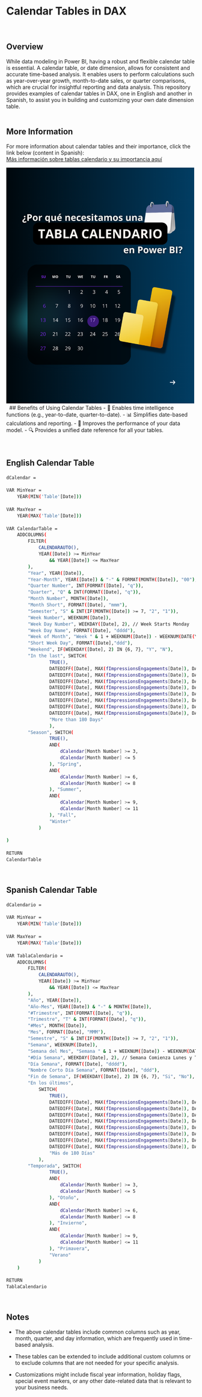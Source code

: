 
# Calendar Tables in DAX
&nbsp;
## Overview

While data modeling in Power BI, having a robust and flexible calendar table is essential. A calendar table, or date dimension, allows for consistent and accurate time-based analysis. It enables users to perform calculations such as year-over-year growth, month-to-date sales, or quarter comparisons, which are crucial for insightful reporting and data analysis. This repository provides examples of calendar tables in DAX, one in English and another in Spanish, to assist you in building and customizing your own date dimension table.  
&nbsp;
## More Information
For more information about calendar tables and their importance, click the link below (content in Spanish):  
[Más información sobre tablas calendario y su importancia aquí](https://www.instagram.com/p/C01j3zQthI9/?img_index=1)

<a href="https://www.instagram.com/p/C01j3zQthI9/?img_index=1">
  <img src="./images/DAX1.png" alt="Más información sobre tablas calendario y su importancia aquí" width="500" height="auto">
</a>
&nbsp;
## Benefits of Using Calendar Tables
- 📅 Enables time intelligence functions (e.g., year-to-date, quarter-to-date).
- 📊 Simplifies date-based calculations and reporting.
- 🚀 Improves the performance of your data model.
- 🔍 Provides a unified date reference for all your tables.

&nbsp;
## English Calendar Table 
```bash
dCalendar = 

VAR MinYear =
    YEAR(MIN('Table'[Date]))
    
VAR MaxYear =
    YEAR(MAX('Table'[Date]))

VAR CalendarTable = 
    ADDCOLUMNS(
        FILTER(
            CALENDARAUTO(),
            YEAR([Date]) >= MinYear
                && YEAR([Date]) <= MaxYear
        ),
        "Year", YEAR([Date]),
        "Year-Month", YEAR([Date]) & "-" & FORMAT(MONTH([Date]), "00"),
        "Quarter Number", INT(FORMAT([Date], "q")),
        "Quarter", "Q" & INT(FORMAT([Date], "q")),
        "Month Number", MONTH([Date]),
        "Month Short", FORMAT([Date], "mmm"),
        "Semester", "S" & INT(IF(MONTH([Date]) >= 7, "2", "1")),
        "Week Number", WEEKNUM([Date]),
        "Week Day Number", WEEKDAY([Date], 2), // Week Starts Monday
        "Week Day Name", FORMAT([Date], "dddd"),
        "Week of Month", "Week " & 1 + WEEKNUM([Date]) - WEEKNUM(DATE(YEAR([Date]), MONTH([Date]), 1)) & " - " & FORMAT([Date], "MMM"),
        "Short Week Day", FORMAT([Date],"ddd"),
        "Weekend", IF(WEEKDAY([Date], 2) IN {6, 7}, "Y", "N"),
        "In the last", SWITCH(
                TRUE(),
                DATEDIFF([Date], MAX(fImpressionsEngagements[Date]), DAY) <= 7, "7 Days",
                DATEDIFF([Date], MAX(fImpressionsEngagements[Date]), DAY) <= 15, "15 Days",
                DATEDIFF([Date], MAX(fImpressionsEngagements[Date]), DAY) <= 30, "30 Days",
                DATEDIFF([Date], MAX(fImpressionsEngagements[Date]), DAY) <= 45, "45 Days",
                DATEDIFF([Date], MAX(fImpressionsEngagements[Date]), DAY) <= 60, "60 Days",
                DATEDIFF([Date], MAX(fImpressionsEngagements[Date]), DAY) <= 90, "90 Days",
                DATEDIFF([Date], MAX(fImpressionsEngagements[Date]), DAY) <= 120, "120 Days",
                DATEDIFF([Date], MAX(fImpressionsEngagements[Date]), DAY) <= 180, "180 Days",
                "More than 180 Days"
                ),
        "Season", SWITCH(
                TRUE(),
                AND(
                    dCalendar[Month Number] >= 3,
                    dCalendar[Month Number] <= 5
                ), "Spring",
                AND(
                    dCalendar[Month Number] >= 6,
                    dCalendar[Month Number] <= 8
                ), "Summer",
                AND(
                    dCalendar[Month Number] >= 9,
                    dCalendar[Month Number] <= 11
                ), "Fall",
                "Winter"
            )
        
)

RETURN
CalendarTable
```
&nbsp;
## Spanish Calendar Table
```bash
dCalendario = 

VAR MinYear =
    YEAR(MIN('Table'[Date]))
    
VAR MaxYear =
    YEAR(MAX('Table'[Date]))

VAR TablaCalendario =
    ADDCOLUMNS(
        FILTER(
            CALENDARAUTO(),
            YEAR([Date]) >= MinYear
                && YEAR([Date]) <= MaxYear
        ),
        "Año", YEAR([Date]),
        "Año-Mes", YEAR([Date]) & "-" & MONTH([Date]),
        "#Trimestre", INT(FORMAT([Date], "q")),
        "Trimestre", "T" & INT(FORMAT([Date], "q")),
        "#Mes", MONTH([Date]),
        "Mes", FORMAT([Date], "MMM"),
        "Semestre", "S" & INT(IF(MONTH([Date]) >= 7, "2", "1")),
        "Semana", WEEKNUM([Date]),
        "Semana del Mes", "Semana " & 1 + WEEKNUM([Date]) - WEEKNUM(DATE(YEAR([Date]), MONTH([Date]), 1)) & " - " & FORMAT([Date], "MMM"),
        "#Día Semana", WEEKDAY([Date], 2), // Semana Comienza Lunes y Termina Domingo
        "Día Semana", FORMAT([Date], "dddd"),
        "Nombre Corto Día Semana", FORMAT([Date], "ddd"),
        "Fin de Semana", IF(WEEKDAY([Date], 2) IN {6, 7}, "Si", "No"),
        "En los últimos", 
            SWITCH(
                TRUE(),
                DATEDIFF([Date], MAX(fImpressionsEngagements[Date]), DAY) <= 7, "7 Días",
                DATEDIFF([Date], MAX(fImpressionsEngagements[Date]), DAY) <= 15, "15 Días",
                DATEDIFF([Date], MAX(fImpressionsEngagements[Date]), DAY) <= 30, "30 Días",
                DATEDIFF([Date], MAX(fImpressionsEngagements[Date]), DAY) <= 45, "45 Días",
                DATEDIFF([Date], MAX(fImpressionsEngagements[Date]), DAY) <= 60, "60 Días",
                DATEDIFF([Date], MAX(fImpressionsEngagements[Date]), DAY) <= 90, "90 Días",
                DATEDIFF([Date], MAX(fImpressionsEngagements[Date]), DAY) <= 120, "120 Días",
                DATEDIFF([Date], MAX(fImpressionsEngagements[Date]), DAY) <= 180, "180 Días",
                "Más de 180 Días"
            ),
        "Temporada", SWITCH(
                TRUE(),
                AND(
                    dCalendar[Month Number] >= 3,
                    dCalendar[Month Number] <= 5
                ), "Otoño",
                AND(
                    dCalendar[Month Number] >= 6,
                    dCalendar[Month Number] <= 8
                ), "Invierno",
                AND(
                    dCalendar[Month Number] >= 9,
                    dCalendar[Month Number] <= 11
                ), "Primavera",
                "Verano"
            )
    )

RETURN
TablaCalendario
```
&nbsp;
## Notes
- The above calendar tables include common columns such as year, month, quarter, and day information, which are frequently used in time-based analysis.

- These tables can be extended to include additional custom columns or to exclude columns that are not needed for your specific analysis.

- Customizations might include fiscal year information, holiday flags, special event markers, or any other date-related data that is relevant to your business needs.
